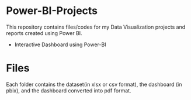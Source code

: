 # Power-BI-Projects

This repository contains files/codes for my Data Visualization projects and reports created using Power BI.

- Interactive Dashboard using Power-BI

# Files
Each folder contains the dataset(in xlsx or csv format), the dashboard (in pbix), and the dashboard converted into pdf format.

